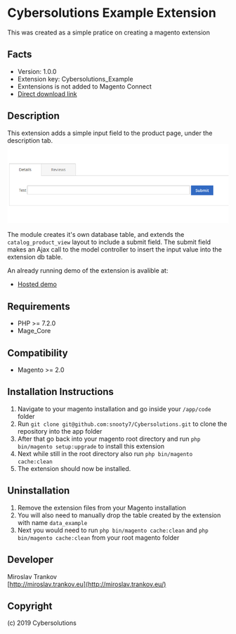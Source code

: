 Cybersolutions Example Extension
=====================
This was created as a simple pratice on creating a magento extension

Facts
-----
- Version: 1.0.0
- Extension key: Cybersolutions_Example
- Exntensions is not added to Magento Connect
- [Direct download link](tba)

Description
-----------
This extension adds a simple input field to the product page, under the description tab.
![Description Tab](https://github.com/snooty7/Cybersolutions/blob/master/2019-05-01.png)

The module creates it's own database table, and extends the `catalog_product_view` layout to include a submit field.
The submit field makes an Ajax call to the model controller to insert the input value into the extension db table.


An already running demo of the extension is avalible at:
- [Hosted demo](https://dellia.co/test-product.html)


Requirements
------------
- PHP >= 7.2.0
- Mage_Core

Compatibility
-------------
- Magento >= 2.0

Installation Instructions
-------------------------
1. Navigate to your magento installation and go inside your `/app/code` folder  
2. Run `git clone git@github.com:snooty7/Cybersolutions.git` to clone the repository into the app folder
3. After that go back into your magento root directory and run `php bin/magento setup:upgrade` to install this extension
4. Next while still in the root directory also run `php bin/magento cache:clean`
5. The extension should now be installed.


Uninstallation
--------------
1. Remove the extension files from your Magento installation
2. You will also need to manually drop the table created by the extension with name `data_example`
3. Next you would need to run `php bin/magento cache:clean` and `php bin/magento cache:clean` from your root magento folder

Developer
---------
Miroslav Trankov  
[http://miroslav.trankov.eu](http://miroslav.trankov.eu/)  



Copyright
---------
(c) 2019 Cybersolutions
